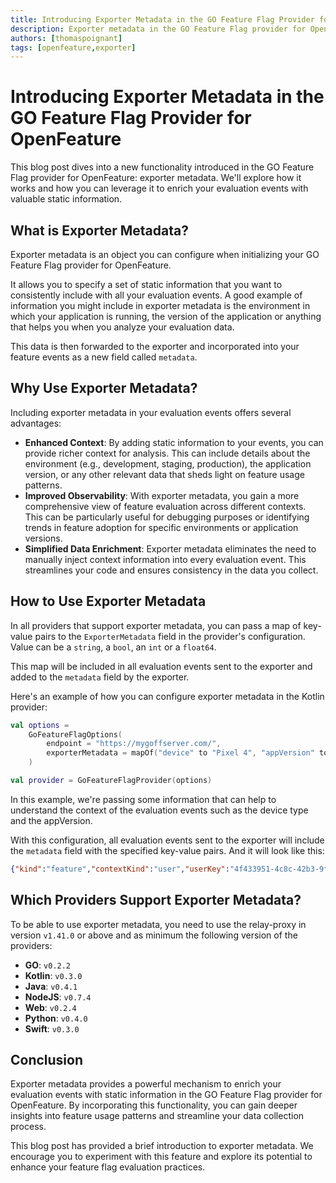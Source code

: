 ```yaml
---
title: Introducing Exporter Metadata in the GO Feature Flag Provider for OpenFeature.
description: Exporter metadata in the GO Feature Flag provider for OpenFeature allows enriching evaluation events with static context data like environment or app version for improved observability and analysis.
authors: [thomaspoignant]
tags: [openfeature,exporter]
---
```


# Introducing Exporter Metadata in the GO Feature Flag Provider for OpenFeature

This blog post dives into a new functionality introduced in the GO Feature Flag provider for OpenFeature: exporter metadata. We'll explore how it works and how you can leverage it to enrich your evaluation events with valuable static information.

## What is Exporter Metadata?
Exporter metadata is an object you can configure when initializing your GO Feature Flag provider for OpenFeature.

It allows you to specify a set of static information that you want to consistently include with all your evaluation events.
A good example of information you might include in exporter metadata is the environment in which your application is running,
the version of the application or anything that helps you when you analyze your evaluation data.

This data is then forwarded to the exporter and incorporated into your feature events as a new field called `metadata`.
<!--truncate-->
## Why Use Exporter Metadata?

Including exporter metadata in your evaluation events offers several advantages:
- **Enhanced Context**: By adding static information to your events, you can provide richer context for analysis. This can include details about the environment (e.g., development, staging, production), the application version, or any other relevant data that sheds light on feature usage patterns.
- **Improved Observability**: With exporter metadata, you gain a more comprehensive view of feature evaluation across different contexts. This can be particularly useful for debugging purposes or identifying trends in feature adoption for specific environments or application versions.
- **Simplified Data Enrichment**: Exporter metadata eliminates the need to manually inject context information into every evaluation event. This streamlines your code and ensures consistency in the data you collect.

## How to Use Exporter Metadata

In all providers that support exporter metadata, you can pass a map of key-value pairs to the `ExporterMetadata` field in the provider's configuration.
Value can be a `string`, a `bool`, an `int` or a `float64`.

This map will be included in all evaluation events sent to the exporter and added to the `metadata` field by the exporter.

Here's an example of how you can configure exporter metadata in the Kotlin provider:
```kotlin
val options =
    GoFeatureFlagOptions(
        endpoint = "https://mygoffserver.com/",
        exporterMetadata = mapOf("device" to "Pixel 4", "appVersion" to "1.0.0")
    )

val provider = GoFeatureFlagProvider(options)
```
In this example, we're passing some information that can help to understand the context of the evaluation events such as the device type and the appVersion.

With this configuration, all evaluation events sent to the exporter will include the `metadata` field with the specified key-value pairs.
And it will look like this:

```json
{"kind":"feature","contextKind":"user","userKey":"4f433951-4c8c-42b3-9f18-8c9a5ed8e9eb","creationDate":1737465936,"key":"REDIRECTION","variation":"on","value":true,"default":false,"version":"","source":"PROVIDER_CACHE", "metadata": {"device": "Pixel 4", "appVersion":"1.0.0", "openfeature": true, "provider": "android"}}
```

## Which Providers Support Exporter Metadata?
To be able to use exporter metadata, you need to use the relay-proxy in version `v1.41.0` or above and as minimum the following version of the providers:
- **GO**: `v0.2.2`
- **Kotlin**: `v0.3.0`
- **Java**: `v0.4.1`
- **NodeJS**: `v0.7.4`
- **Web**: `v0.2.4`
- **Python**: `v0.4.0`
- **Swift**: `v0.3.0`

## Conclusion
Exporter metadata provides a powerful mechanism to enrich your evaluation events with static information in the GO Feature Flag provider for OpenFeature.
By incorporating this functionality, you can gain deeper insights into feature usage patterns and streamline your data collection process.

This blog post has provided a brief introduction to exporter metadata.
We encourage you to experiment with this feature and explore its potential to enhance your feature flag evaluation practices.
